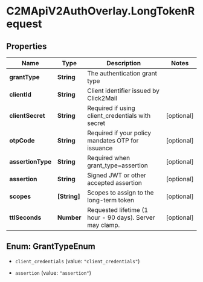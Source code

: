 # C2MApiV2AuthOverlay.LongTokenRequest

## Properties

Name | Type | Description | Notes
------------ | ------------- | ------------- | -------------
**grantType** | **String** | The authentication grant type | 
**clientId** | **String** | Client identifier issued by Click2Mail | 
**clientSecret** | **String** | Required if using client_credentials with secret | [optional] 
**otpCode** | **String** | Required if your policy mandates OTP for issuance | [optional] 
**assertionType** | **String** | Required when grant_type&#x3D;assertion | [optional] 
**assertion** | **String** | Signed JWT or other accepted assertion | [optional] 
**scopes** | **[String]** | Scopes to assign to the long-term token | [optional] 
**ttlSeconds** | **Number** | Requested lifetime (1 hour - 90 days). Server may clamp. | [optional] 



## Enum: GrantTypeEnum


* `client_credentials` (value: `"client_credentials"`)

* `assertion` (value: `"assertion"`)





